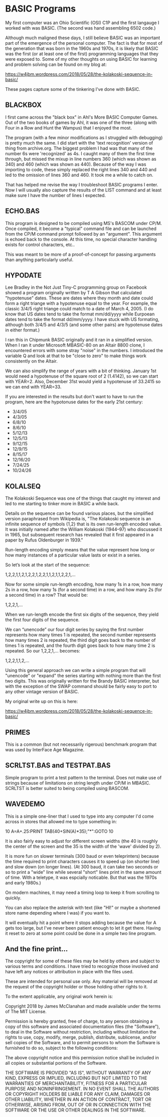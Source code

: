 # BASIC Programs

My first computer was an Ohio Scientific (OSI) C1P and the first langauge I worked with was BASIC. (The second was hand assembling 6502 code.)

Although much maligned these days, I still believe BASIC was an important part of the emergence of the personal computer. The fact is that for most of the generation that was born in the 1960s and 1970s, it is likely that BASIC was the first (or at least one of the first) programming languages that they were exposed to. Some of my other thoughts on using BASIC for learning and problem solving can be found on my blog at:

https://w4jbm.wordpress.com/2018/05/28/the-kolakoski-sequence-in-basic/

These pages capture some of the tinkering I've done with BASIC.

## BLACKBOX

I first came across the "black box" in Ahl's More BASIC Computer Games. Out of the two books of games by Ahl, it was one of the three (along with Four in a Row and Hunt the Wampus) that I enjoyed the most.

The program (with a few minor modifications as I struggled with debugging) is pretty much the same. I did start with the 'text recognition' version of thing from archive.org. The biggest problem I had was that many of the number 6s were 'recognized' as 4s. I caught many of them the first time through, but missed the mixup in line numbers 360 (which was shown as 340) and 460 (which was shown as 440). Because of the way I was importing to code, these simply replaced the right lines 340 and 440 and led to the omission of lines 360 and 460. It took me a while to catch on.

That has helped me revise the way I troubleshoot BASIC programs I enter. Now I will usually also capture the results of the LIST command and at least make sure I have the number of lines I expected.


## ECHO.BAS

This program is designed to be compiled using MS's BASCOM under CP/M. Once compiled, it become a "typical" command file and can be launched from the CP/M command prompt followed by an "argument". This argument is echoed back to the console. At this time, no special character handling exists for control characters, etc..

This was meant to be more of a proof-of-concept for passing arguments than anything particularly useful.


## HYPODATE

Lee Bradley in the Not Just Tiny-C programming group on Facebook showed a program originally written by T A Gibson that calculated "hypotenuse" dates. These are dates where they month and date could form a right triange with a hypotenuse equal to the year. For example, the classic 3/4/5 right triange could match to a date of March 4, 2005. (I do know that US dates tend to take the format mm/dd/yyyy while Eurpoean dates tend to take the format dd/mm/yyyy. I have stuck with US formating, although both 3/4/5 and 4/3/5 (and some other pairs) are hypotenuse dates in either format.)

I ran this in Chipmunk BASIC originally and it ran in a simplified version. When I ran it under Microsoft MBASIC-80 on an Altair 8800 clone, I encountered errors with some stray "noise" in the numbers. I introduced the variable Q and look at that to be "close to zero" to make things work consistently on the Altair.

We can also simplify the range of years with a bit of thinking. January 1st would need a hypotenuse of the square root of 2 (1.4142), so we can start with YEAR=2. Also, December 31st would yield a hypotenuse of 33.2415 so we can end with YEAR=33.

If you are interested in the results but don't want to have to run the program, here are the hypotonuse dates for the early 21st century:

- 3/4/05
- 4/3/05
- 6/8/10
- 8/6/10
- 5/12/13
- 12/5/13
- 9/12/15
- 12/9/15
- 8/15/17
- 12/16/20
- 7/24/25
- 10/24/26


## KOLALSEQ

The Kolakoski Sequence was one of the things that caught my interest and led to me starting to tinker more in BASIC a while back.

Details on the sequence can be found various places, but the simplified version paraphrased from Wikipedia is, "The Kolakoski sequence is an infinite sequence of symbols {1,2} that is its own run-length encoded value. It was initially named after the William Kolakoski (1944–97) who discussed it in 1965, but subsequent research has revealed that it first appeared in a paper by Rufus Oldenburger in 1939."

Run-length encoding simply means that the value represent how long or how many instances of a particular value lasts or exist in a series.

So let’s look at the start of the sequence:

1,2,2,1,1,2,1,2,2,1,2,2,1,1,2,1,1,2,2,1,…

Now for some simple run-length encoding, how many 1s in a row, how many 2s in a row, how many 1s (for a second time) in a row, and how many 2s (for a second time) in a row? That would be:

1,2,2,1,…

When we run-length encode the first six digits of the sequence, they yield the first four digits of the sequence.

We can “unencode” our four digit series by saying the first number represents how many times 1 is repeated, the second number represents how many times 2 is repeated, the third digit goes back to the number of times 1 is repeated, and the fourth digit goes back to how many time 2 is repeated. So our 1,2,2,1,… becomes:

1,2,2,1,1,2,…

Using this general approach we can write a simple program that will "unencode" or "expand" the series starting with nothing more than the first two digits. This was originally written for the Brandy BASIC interpreter, but with the exception of the SWAP command should be fairly easy to port to any other vintage version of BASIC.

My original write up on this is here:

https://w4jbm.wordpress.com/2018/05/28/the-kolakoski-sequence-in-basic/


## PRIMES

This is a common (but not necessarily rigerous) benchmark program that was used by InterFace Age Magazine.


## SCRLTST.BAS and TESTPAT.BAS

Simple program to print a test pattern to the terminal. Does not make use of strings because of limitations on string length under CP/M in MBASIC. SCRLTST is better suited to being compiled using BASCOM.


## WAVEDEMO

This is a simple one-liner that I used to type into any computer I'd come across in stores that allowed me to type something in:

10 A=A+.25:PRINT TAB(40+SIN(A)*35);"\*":GOTO 10

It is also fairly easy to adjust for different screen widths (the 40 is roughly the center of the screen and the 35 is the width of the 'wave' divided by 2).

It is more fun on slower terminals (300 baud or even teleprinters) because the time required to print characters causes it to speed up (on shorter line) and slow down (on longer lines). (At 300 baud, it can take two seconds or so to print a "wide" line while several "short" lines print in the same amount of time. With a teletype, it was espcially noticable. But that was the 1970s and early 1980s.)

On modern machines, it may need a timing loop to keep it from scrolling to quickly.

You can also replace the asterisk with text (like "HI!" or maybe a shortened store name depending where I was) if you want to.

It will eventually hit a point where it stops adding because the value for A gets too large, but I've never been patient enough to let it get there. Having it reset to zero at some point could be done in a simple two line program.


## And the fine print...
The copyright for some of these files may be held by others and subject to various terms and conditions. I have tried to recognize those involved and have left any notices or attribution in place with the files used.

These are intended for personal use only. Any material will be removed at the request of the copyright holder or those holding other rights to it.

To the extent applicable, any original work herein is:

Copyright 2018 by James McClanahan and made available under the terms of The MIT License.

Permission is hereby granted, free of charge, to any person obtaining a copy of this software and associated documentation files (the "Software"), to deal in the Software without restriction, including without limitation the rights to use, copy, modify, merge, publish, distribute, sublicense, and/or sell copies of the Software, and to permit persons to whom the Software is furnished to do so, subject to the following conditions:

The above copyright notice and this permission notice shall be included in all copies or substantial portions of the Software.

THE SOFTWARE IS PROVIDED "AS IS", WITHOUT WARRANTY OF ANY KIND, EXPRESS OR IMPLIED, INCLUDING BUT NOT LIMITED TO THE WARRANTIES OF MERCHANTABILITY, FITNESS FOR A PARTICULAR PURPOSE AND NONINFRINGEMENT. IN NO EVENT SHALL THE AUTHORS OR COPYRIGHT HOLDERS BE LIABLE FOR ANY CLAIM, DAMAGES OR OTHER LIABILITY, WHETHER IN AN ACTION OF CONTRACT, TORT OR OTHERWISE, ARISING FROM, OUT OF OR IN CONNECTION WITH THE SOFTWARE OR THE USE OR OTHER DEALINGS IN THE SOFTWARE.
